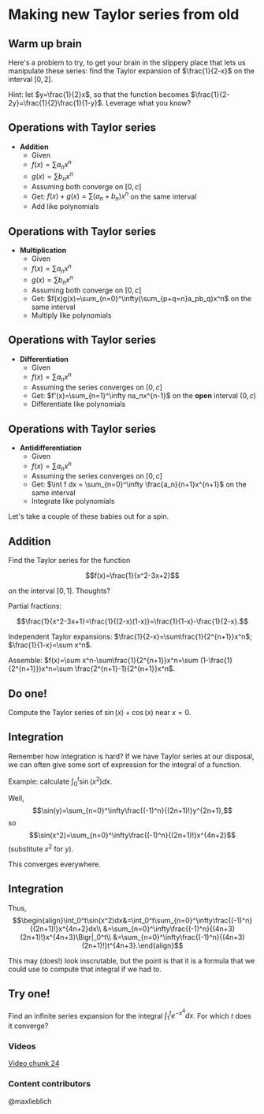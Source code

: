 Making new Taylor series from old
=================================

Warm up brain
-------------

Here's a problem to try, to get your brain in the slippery place that
lets us manipulate these series: find the Taylor expansion of
$\frac{1}{2-x}$ on the interval $[0,2]$.

Hint: let $y=\frac{1}{2}x$, so that the function becomes
$\frac{1}{2-2y}=\frac{1}{2}\frac{1}{1-y}$. Leverage what you know?

Operations with Taylor series
-----------------------------

-   **Addition**
    -   Given
    -   $f(x)=\sum a_n x^n$
    -   $g(x)=\sum b_n x^n$
    -   Assuming both converge on $[0,c]$
    -   Get: $f(x)+g(x)=\sum(a_n+b_n)x^n$ on the same interval
    -   Add like polynomials

Operations with Taylor series
-----------------------------

-   **Multiplication**
    -   Given
    -   $f(x)=\sum a_n x^n$
    -   $g(x)=\sum b_n x^n$
    -   Assuming both converge on $[0,c]$
    -   Get:
        $f(x)g(x)=\sum_{n=0}^\infty(\sum_{p+q=n}a_pb_q)x^n$
        on the same interval
    -   Multiply like polynomials

Operations with Taylor series
-----------------------------

-   **Differentiation**
    -   Given
    -   $f(x)=\sum a_n x^n$
    -   Assuming the series converges on $[0,c]$
    -   Get: $f'(x)=\sum_{n=1}^\infty na_nx^{n-1}$ on the
        **open** interval $(0,c)$
    -   Differentiate like polynomials

Operations with Taylor series
-----------------------------

-   **Antidifferentiation**
    -   Given
    -   $f(x)=\sum a_n x^n$
    -   Assuming the series converges on $[0,c]$
    -   Get: $\int f dx = \sum_{n=0}^\infty
        \frac{a_n}{n+1}x^{n+1}$ on the same interval
    -   Integrate like polynomials

Let's take a couple of these babies out for a spin.

Addition
--------

Find the Taylor series for the function

$$f(x)=\frac{1}{x^2-3x+2}$$

on the interval $[0,1]$. Thoughts?

Partial fractions:

$$\frac{1}{x^2-3x+1}=\frac{1}{(2-x)(1-x)}=\frac{1}{1-x}-\frac{1}{2-x}.$$

Independent Taylor expansions:
$\frac{1}{2-x}=\sum\frac{1}{2^{n+1}}x^n$; $\frac{1}{1-x}=\sum
x^n$.

Assemble: $f(x)=\sum x^n-\sum\frac{1}{2^{n+1}}x^n=\sum
(1-\frac{1}{2^{n+1}})x^n=\sum \frac{2^{n+1}-1}{2^{n+1}}x^n$.

Do one!
-------

Compute the Taylor series of $\sin(x)+\cos(x)$ near $x=0$.

Integration
-----------

Remember how integration is hard? If we have Taylor series at our
disposal, we can often give some sort of expression for the integral of
a function.

Example: calculate $\int_0^t\sin(x^2)dx$.

Well,
$$\sin(y)=\sum_{n=0}^\infty\frac{(-1)^n}{(2n+1)!}y^{2n+1},$$
so
$$\sin(x^2)=\sum_{n=0}^\infty\frac{(-1)^n}{(2n+1)!}x^{4n+2}$$
(substitute $x^2$ for $y$).

This converges everywhere.

Integration
-----------

Thus,
$$\begin{align}\int_0^t\sin(x^2)dx&=\int_0^t\sum_{n=0}^\infty\frac{(-1)^n}{(2n+1)!}x^{4n+2}dx\\
&=\sum_{n=0}^\infty\frac{(-1)^n}{(4n+3)(2n+1)!}x^{4n+3}\Bigr|_0^t\\
&=\sum_{n=0}^\infty\frac{(-1)^n}{(4n+3)(2n+1)!}t^{4n+3}.\end{align}$$

This may (does!) look inscrutable, but the point is that it is a formula
that we could use to compute that integral if we had to.

Try one!
--------

Find an infinite series expansion for the integral
$\int_1^te^{-x^4}dx$. For which $t$ does it converge?

### Videos
[Video chunk 24](http://www.math.washington.edu/~lieblich/Math126/video/24.mp4)

### Content contributors
@maxlieblich 
